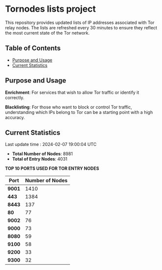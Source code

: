 # Tornodes lists project

This repository provides updated lists of IP addresses associated with Tor relay nodes. The lists are refreshed every 30 minutes to ensure they reflect the most current state of the Tor network.

## Table of Contents

- [Purpose and Usage](#purpose-and-usage)
- [Current Statistics](#current-statistics)


## Purpose and Usage

**Enrichment**: For services that wish to allow Tor traffic or identify it correctly.

**Blacklisting**: For those who want to block or control Tor traffic, understanding which IPs belong to Tor can be a starting point with a high accuracy.

## Current Statistics

Last update time : 2024-02-07 19:00:04 UTC

- **Total Number of Nodes**: 8981
- **Total of Entry Nodes**: 4031

**TOP 10 PORTS USED FOR TOR ENTRY NODES**

| **Port** | **Number of Nodes** |
|------|-----------------|
| **9001**   | 1410  |
| **443**   | 1384  |
| **8443**   | 137  |
| **80**   | 77  |
| **9002**   | 76  |
| **9000**   | 73  |
| **8080**   | 59  |
| **9100**   | 58  |
| **9200**   | 33  |
| **9300**   | 32  |

